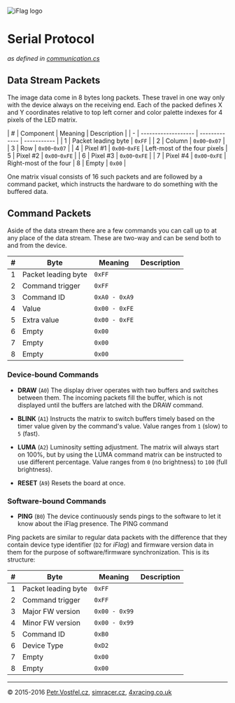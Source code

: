 ![iFlag logo](http://simracer.cz/iracing/iFlag-logo/logo-full.svg)

Serial Protocol
===============
_as defined in [communication.cs](../iFlag/communication.cs)_


Data Stream Packets
-------------------

The image data come in 8 bytes long packets. These travel in one way only with the device always on the receiving end. Each of the packed defines X and Y coordinates relative to top left corner and color palette indexes for 4 pixels of the LED matrix.

| # | Component           | Meaning       | Description |
| - | ------------------- | ------------- | ----------- |
| 1 | Packet leading byte | `0xFF`        |
| 2 | Column              | `0x00`-`0x07` |
| 3 | Row                 | `0x00`-`0x07` |
| 4 | Pixel #1            | `0x00`-`0xFE` | Left-most of the four pixels
| 5 | Pixel #2            | `0x00`-`0xFE` |
| 6 | Pixel #3            | `0x00`-`0xFE` |
| 7 | Pixel #4            | `0x00`-`0xFE` | Right-most of the four
| 8 | Empty               | `0x00`        |

One matrix visual consists of 16 such packets and are followed by a command packet, which instructs the hardware to do something with the buffered data.


Command Packets
---------------

Aside of the data stream there are a few commands you can call up to at any place of the data stream. These are two-way and can be send both to and from the device.

| # | Byte                | Meaning       | Description |
| - | ------------------- | ------------- | ----------- |
| 1 | Packet leading byte | `0xFF`        |
| 2 | Command trigger     | `0xFF`        |
| 3 | Command ID          | `0xA0 - 0xA9` |
| 4 | Value               | `0x00 - 0xFE` |
| 5 | Extra value         | `0x00 - 0xFE` |
| 6 | Empty               | `0x00`        |
| 7 | Empty               | `0x00`        |
| 8 | Empty               | `0x00`        |


### Device-bound Commands

- __DRAW__ (`A0`)
The display driver operates with two buffers and switches between them. The incoming packets fill the buffer, which is not displayed until the buffers are latched with the DRAW command.

- __BLINK__ (`A1`)
Instructs the matrix to switch buffers timely based on the timer value given by the command's value. Value ranges from `1` (slow) to `5` (fast).

- __LUMA__ (`A2`)
Luminosity setting adjustment. The matrix will always start on 100%, but by using the LUMA command matrix can be instructed to use different percentage. Value ranges from `0` (no brightness) to `100` (full brightness).

- __RESET__ (`A9`)
Resets the board at once.


### Software-bound Commands

- __PING__ (`B0`)
The device continuously sends pings to the software to let it know about the iFlag presence. The PING command 

Ping packets are similar to regular data packets with the difference that they contain device type identifier (`D2` for _iFlag_) and firmware version data in them for the purpose of software/firmware synchronization. This is its structure:

| # | Byte                | Meaning       | Description |
| - | ------------------- | ------------- | ----------- |
| 1 | Packet leading byte | `0xFF`        |
| 2 | Command trigger     | `0xFF`        |
| 3 | Major FW version    | `0x00 - 0x99` | 
| 4 | Minor FW version    | `0x00 - 0x99` |
| 5 | Command ID          | `0xB0`        |
| 6 | Device Type         | `0xD2`        |
| 7 | Empty               | `0x00`        |
| 8 | Empty               | `0x00`        |








---
© 2015-2016
[Petr.Vostřel.cz](http://petr.vostrel.cz),
[simracer.cz](http://simracer.cz),
[4xracing.co.uk](http://4xracing.co.uk)

